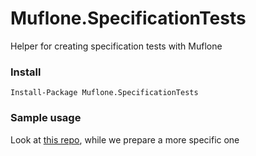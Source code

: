 # Muflone.SpecificationTests
Helper for creating specification tests with Muflone
 
### Install ###
`Install-Package Muflone.SpecificationTests`

### Sample usage ###
Look at [this repo](https://github.com/Iridio/CQRS-ES_testing_workshop), while we prepare a more specific one